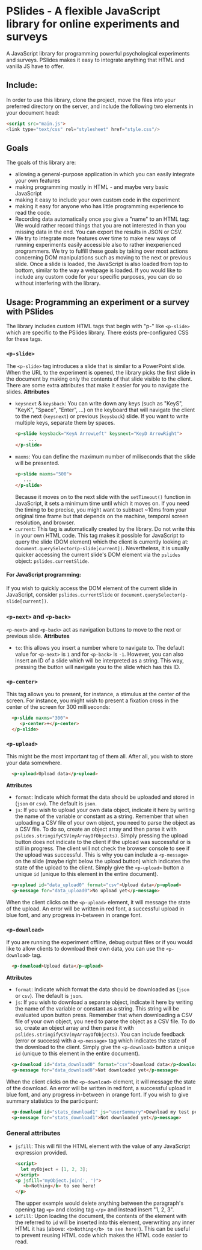 # PSlides - A flexible JavaScript library for online experiments and surveys
A JavaScript library for programming powerful psychological experiments and surveys. PSlides makes it easy to integrate anything that HTML and vanilla JS have to offer.

## Include:
In order to use this library, clone the project, move the files into your preferred directory on the server, and include the following two elements in your document head:
```html
<script src="main.js">
<link type="text/css" rel="stylesheet" href="style.css"/>
```

## Goals
The goals of this library are:
- allowing a general-purpose application in which you can easily integrate your own features
- making programming mostly in HTML - and maybe very basic JavaScript
- making it easy to include your own custom code in the experiment
- making it easy for anyone who has little programming experience to read the code.
- Recording data automatically once you give a "name" to an HTML tag: We would rather record things that you are not interested in than you missing data in the end.
  You can export the results in JSON or CSV.
- We try to integrate more features over time to make new ways of running experiments easily accessible also to rather inexperienced programmers.
We try to fulfill these goals by taking over most actions concerning DOM manipulations such as moving to the next or previous slide. Once a slide is loaded, the JavaScript is also loaded from top to bottom, similar to the way a webpage is loaded.
If you would like to include any custom code for your specific purposes, you can do so without interfering with the library.

## Usage: Programming an experiment or a survey with PSlides
The library includes custom HTML tags that begin with "p-" like `<p-slide>` which are specific to the PSlides library. There exists pre-configured CSS for these tags.
### `<p-slide>`
The `<p-slide>` tag introduces a slide that is similar to a PowerPoint slide. When the URL to the experiment is opened, the library picks the first slide in the document by making only the contents of that slide visible to the client. There are some extra attributes that make it easier for you to navigate the slides.
**Attributes**
- `keysnext` & `keysback`: You can write down any keys (such as "KeyS", "KeyK", "Space", "Enter", ...) on the keyboard
  that will navigate the client to the next (`keysnext`) or previous (`keysback`) slide. If you want to write multiple keys, separate them by spaces.
  ```html
  <p-slide keysback="KeyA ArrowLeft" keysnext="KeyD ArrowRight">
       ...
  </p-slide>
  ```
- `maxms`: You can define the maximum number of miliseconds that the slide will be presented.
  ```html
  <p-slide maxms="500">
     ...
  </p-slide>
  ```
  Because it moves on to the next slide with the `setTimeout()` function in JavaScript, it sets a minimum time until which it moves on. If you need the timing to be precise, you might want to subtract ~10ms from your
  original time frame but that depends on the machine, temporal screen resolution, and browser.
- `current`: This tag is automatically created by the library. Do not write this in your own HTML code.
  This tag makes it possible for JavaScript to query the slide (DOM element) which the client is currently looking at:
  `document.querySelector(p-slide[current])`. Nevertheless, it is usually quicker accessing the current slide's DOM element via the `pslides` object: `pslides.currentSlide`.
#### For JavaScript programming: 
If you wish to quickly access the DOM element of the current slide in JavaScript, consider `pslides.currentSlide` or `document.querySelector(p-slide[current])`.


### `<p-next>` and `<p-back>`
`<p-next>` and `<p-back>` act as navigation buttons to move to the next or previous slide.
**Attributes**
- `to`: this allows you insert a number where to navigate to. The default value for `<p-next>` is `1` and for `<p-back>` is `-1`.
  However, you can also insert an ID of a slide which will be interpreted as a string.
  This way, pressing the button will navigate you to the slide which has this ID.

### `<p-center>`
This tag allows you to present, for instance, a stimulus at the center of the screen. For instance, you might wish to present a fixation cross in the center of the screen for 300 milliseconds:
```html
  <p-slide maxms="300">
     <p-center>+</p-center>
  </p-slide>
```

### `<p-upload>`
This might be the most important tag of them all. After all, you wish to store your data somewhere.

```html
  <p-upload>Upload data</p-upload>
```
**Attributes**
- `format`: Indicate which format the data should be uploaded and stored in (`json` or `csv`). The default is `json`.
- `js`: If you wish to upload your own data object, indicate it here by writing the name of the variable or constant as a string.
  Remember that when uploading a CSV file of your own object, you need to parse the object as a CSV file. To do so, create an object array and then parse it with `pslides.stringifyCSV(myArrayOfObjects)`.
Simply pressing the upload button does not indicate to the client if the upload was successful or is still in progress.
The client will not check the browser console to see if the upload was successful.
This is why you can include a `<p-message>` on the slide (maybe right below the upload button) which indicates the state of the upload to the client.
Simply give the `<p-upload>` button a unique `id` (unique to this element in the entire document). 
```html
  <p-upload id="data_upload0" format="csv">Upload data</p-upload>
  <p-message for="data_upload0">No upload yet</p-message>
```
When the client clicks on the `<p-upload>` element,
it will message the state of the upload. An error will be written in red font, a successful upload in blue font, and any progress in-between in orange font.

### `<p-download>`
If you are running the experiment offline, debug output files or if you would like to allow clients to download their own data, you can use the `<p-download>` tag.

```html
  <p-download>Upload data</p-upload>
```
**Attributes**
- `format`: Indicate which format the data should be downloaded as (`json` or `csv`). The default is `json`.
- `js`: If you wish to download a separate object, indicate it here by writing the name of the variable or constant as a string. This string will be evaluated upon button press.
  Remember that when downloading a CSV file of your own object, you need to parse the object as a CSV file. To do so, create an object array and then parse it with `pslides.stringifyCSV(myArrayOfObjects)`.
You can include feedback (error or success) with a `<p-message>` tag which indicates the state of the download to the client.
Simply give the `<p-download>` button a unique `id` (unique to this element in the entire document). 
```html
  <p-download id="data_download0" format="csv">Download data</p-download>
  <p-message for="data_download0">Not downloaded yet</p-message>
```
When the client clicks on the `<p-download>` element,
it will message the state of the download. An error will be written in red font, a successful upload in blue font, and any progress in-between in orange font.
If you wish to give summary statistics to the participant:
```html
  <p-download id="stats_download1" js="userSummary">Download my test performance</p-download>
  <p-message for="stats_download1">Not downloaded yet</p-message>
```

### General attributes
- `jsfill`: This will fill the HTML element with the value of any JavaScript expression provided.
  ```html
  <script>
    let myObject = [1, 2, 3];
  </script>
  <p jsfill="myObject.join(', ')">
     <b>Nothing</b> to see here!
  </p>
  ```
  The upper example would delete anything between the paragraph's opening tag `<p>` and closing tag `</p>` and instead insert "1, 2, 3".
- `idfill`: Upon loading the document, the contents of the element with the referred to `id` will be inserted into this element,
  overwriting any inner HTML it has (above: `<b>Nothing</b> to see here!`).
  This can be useful to prevent reusing HTML code which makes the HTML code easier to read.

